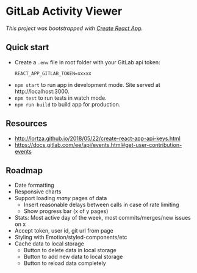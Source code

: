 # GitLab Activity Viewer

_This project was bootstrapped with [Create React App](https://github.com/facebook/create-react-app)._

## Quick start

- Create a `.env` file in root folder with your GitLab api token:
    ```
    REACT_APP_GITLAB_TOKEN=xxxxx
    ```
- `npm start` to run app in development mode. Site served at http://localhost:3000.
- `npm test` to run tests in watch mode.
- `npm run build` to build app for production.


## Resources

- http://lortza.github.io/2018/05/22/create-react-app-api-keys.html
- https://docs.gitlab.com/ee/api/events.html#get-user-contribution-events

## Roadmap

- Date formatting
- Responsive charts
- Support loading _many_ pages of data
    - Insert reasonable delays between calls in case of rate limiting
    - Show progress bar (x of y pages)
- Stats: Most active day of the week, most commits/merges/new issues on x
- Accept token, user id, git url from page
- Styling with Emotion/styled-components/etc
- Cache data to local storage
    - Button to delete data in local storage
    - Button to add new data to local storage
    - Button to reload data completely
